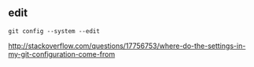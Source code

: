 ## edit

`git config --system --edit`

http://stackoverflow.com/questions/17756753/where-do-the-settings-in-my-git-configuration-come-from
